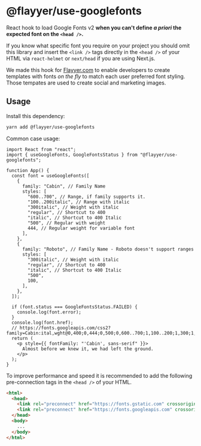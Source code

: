 # @flayyer/use-googlefonts

React hook to load Google Fonts v2 **when you can't define _a priori_ the expected font on the `<head />`.**

If you know what specific font you require on your project you should omit this library and insert the `<link />` tags directly in the `<head />` of your HTML via `react-helmet` or `next/head` if you are using Next.js.

We made this hook for [Flayyer.com](https://flayyer.com?ref=github) to enable developers to create templates with fonts _on the fly_ to match each user preferred font styling. Those tempates are used to create social and marketing images.

## Usage

Install this dependency:

```sh
yarn add @flayyer/use-googlefonts
```

Common case usage:

```tsx
import React from "react";
import { useGoogleFonts, GoogleFontsStatus } from "@flayyer/use-googlefonts";

function App() {
  const font = useGoogleFonts([
    {
      family: "Cabin", // Family Name
      styles: [
        "600..700", // Range, if family supports it.
        "100..200italic", // Range with italic
        "300italic", // Weight with italic
        "regular", // Shortcut to 400
        "italic", // Shortcut to 400 Italic
        "500", // Regular with weight
        444, // Regular weight for variable font
      ],
    },
    {
      family: "Roboto", // Family Name - Roboto doesn't support ranges
      styles: [
        "300italic", // Weight with italic
        "regular", // Shortcut to 400
        "italic", // Shortcut to 400 Italic
        "500",
        100,
      ],
    },
  ]);

  if (font.status === GoogleFontsStatus.FAILED) {
    console.log(font.error);
  }
  console.log(font.href);
  // https://fonts.googleapis.com/css2?family=Cabin:ital,wght@0,400;0,444;0,500;0,600..700;1,100..200;1,300;1,400;1,600..700&family=Roboto:ital,wght@0,100;0,400;0,500;1,300;1,400&display=auto
  return (
    <p style={{ fontFamily: "'Cabin', sans-serif" }}>
      Almost before we knew it, we had left the ground.
    </p>
  );
}
```

To improve performance and speed it is recommended to add the following pre-connection tags in the `<head />` of your HTML.

```html
<html>
  <head>
    <link rel="preconnect" href="https://fonts.gstatic.com" crossorigin>
    <link rel="preconnect" href="https://fonts.googleapis.com" crossorigin>
  </head>
  <body>
    ...
  </body>
</html>
```
